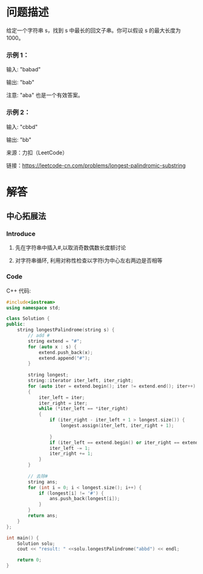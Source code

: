 # 问题描述
给定一个字符串 s，找到 s 中最长的回文子串。你可以假设 s 的最大长度为 1000。

### 示例 1：

输入: "babad"

输出: "bab"

注意: "aba" 也是一个有效答案。



### 示例 2：

输入: "cbbd"

输出: "bb"

来源：力扣（LeetCode）

链接：https://leetcode-cn.com/problems/longest-palindromic-substring


# 解答

## 中心拓展法 
### Introduce

1. 先在字符串中插入#,以取消奇数偶数长度额讨论

2. 对字符串循环, 利用对称性检查以字符i为中心左右两边是否相等

### Code

C++ 代码:
```cpp
#include<iostream>
using namespace std;

class Solution {
public:
	string longestPalindrome(string s) {
		// add #
		string extend = "#";
		for (auto x : s) {
			extend.push_back(x);
			extend.append("#");
		}
	
		string longest;
		string::iterator iter_left, iter_right;
		for (auto iter = extend.begin(); iter != extend.end(); iter++)
		{
			iter_left = iter;
			iter_right = iter;
			while (*iter_left == *iter_right)
			{
				if (iter_right - iter_left + 1 > longest.size()) {
					longest.assign(iter_left, iter_right + 1);
					
				}
				if (iter_left == extend.begin() or iter_right == extend.end() - 1) break;
				iter_left -= 1;
				iter_right += 1;
			}
		}
		
		// 去除#
		string ans;
		for (int i = 0; i < longest.size(); i++) {
			if (longest[i] != '#') {
				ans.push_back(longest[i]);
			}
		}
		return ans;
	}
};

int main() {
	Solution solu;
	cout << "result: " <<solu.longestPalindrome("abbd") << endl;

	return 0;
}


```
